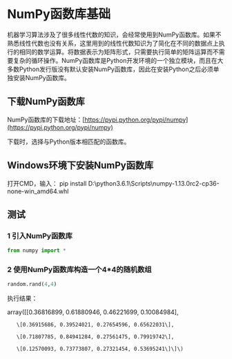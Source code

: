 # NumPy函数库基础

机器学习算法涉及了很多线性代数的知识，会经常使用到NumPy函数库。如果不熟悉线性代数也没有关系，这里用到的线性代数知识为了简化在不同的数据点上执行的相同的数学运算。将数据表示为矩阵形式，只需要执行简单的矩阵运算而不需要复杂的循环操作。NumPy函数库是Python开发环境的一个独立模块，而且在大多数Python发行版没有默认安装NumPy函数库，因此在安装Python之后必须单独安装NumPy函数库。

## 下载NumPy函数库

NumPy函数库的下载地址：[https://pypi.python.org/pypi/numpy](https://pypi.python.org/pypi/numpy)

下载时，选择与Python版本相匹配的函数库。

## Windows环境下安装NumPy函数库

打开CMD，输入： pip install D:\python3.6.1\Scripts\numpy-1.13.0rc2-cp36-none-win\_amd64.whl

## 测试

### 1 引入NumPy函数库

```py
from numpy import *
```

### 2 使用NumPy函数库构造一个4\*4的随机数组

```py
random.rand(4,4)
```

执行结果：

array\(\[\[0.36816899, 0.61880946, 0.46221699, 0.10084984\],

       \[0.36915686, 0.39524021, 0.27654596, 0.65622031\],

       \[0.71807785, 0.84941284, 0.27561475, 0.79919742\],

       \[0.12570093, 0.73773807, 0.27321454, 0.53695241\]\]\)

